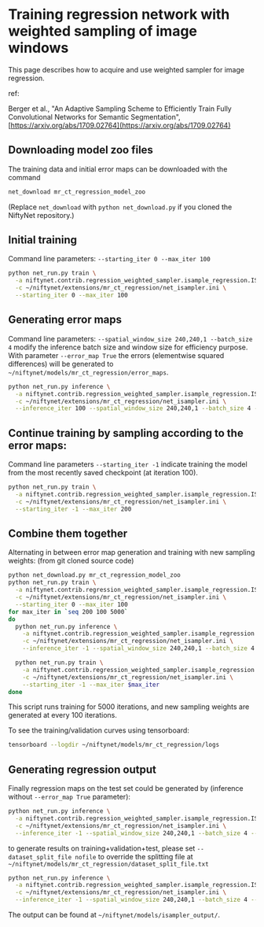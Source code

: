 # Training regression network with weighted sampling of image windows

This page describes how to acquire and use weighted sampler for image regression.

ref:

Berger et al., "An Adaptive Sampling Scheme to Efficiently Train Fully Convolutional Networks for Semantic Segmentation",
[https://arxiv.org/abs/1709.02764](https://arxiv.org/abs/1709.02764)


## Downloading model zoo files

The training data and initial error maps can be downloaded with the command
```bash
net_download mr_ct_regression_model_zoo
```

(Replace `net_download` with `python net_download.py` if you cloned the NiftyNet repository.)


## Initial training
Command line parameters: ``--starting_iter 0 --max_iter 100``
```bash
python net_run.py train \
  -a niftynet.contrib.regression_weighted_sampler.isample_regression.ISampleRegression \
  -c ~/niftynet/extensions/mr_ct_regression/net_isampler.ini \
  --starting_iter 0 --max_iter 100
```

## Generating error maps
Command line parameters: ``--spatial_window_size 240,240,1 --batch_size 4``
modify the inference batch size and window size for efficiency purpose.
With parameter ``--error_map True``
the errors (elementwise squared differences) will be generated to
``~/niftynet/models/mr_ct_regression/error_maps``.
```bash
python net_run.py inference \
  -a niftynet.contrib.regression_weighted_sampler.isample_regression.ISampleRegression \
  -c ~/niftynet/extensions/mr_ct_regression/net_isampler.ini \
  --inference_iter 100 --spatial_window_size 240,240,1 --batch_size 4 --error_map True
```

## Continue training by sampling according to the error maps:
Command line parameters ``--starting_iter -1``
indicate training the model from the most recently saved checkpoint (at iteration 100).
```bash
python net_run.py train \
  -a niftynet.contrib.regression_weighted_sampler.isample_regression.ISampleRegression \
  -c ~/niftynet/extensions/mr_ct_regression/net_isampler.ini \
  --starting_iter -1 --max_iter 200
```

## Combine them together
Alternating in between error map generation and training with new sampling weights:
(from git cloned source code)
```bash
python net_download.py mr_ct_regression_model_zoo
python net_run.py train \
  -a niftynet.contrib.regression_weighted_sampler.isample_regression.ISampleRegression \
  -c ~/niftynet/extensions/mr_ct_regression/net_isampler.ini \
  --starting_iter 0 --max_iter 100
for max_iter in `seq 200 100 5000`
do
  python net_run.py inference \
    -a niftynet.contrib.regression_weighted_sampler.isample_regression.ISampleRegression \
    -c ~/niftynet/extensions/mr_ct_regression/net_isampler.ini \
    --inference_iter -1 --spatial_window_size 240,240,1 --batch_size 4 --error_map True

  python net_run.py train \
    -a niftynet.contrib.regression_weighted_sampler.isample_regression.ISampleRegression \
    -c ~/niftynet/extensions/mr_ct_regression/net_isampler.ini \
    --starting_iter -1 --max_iter $max_iter
done
```
This script runs training for 5000 iterations,
and new sampling weights are generated at every 100 iterations.

To see the training/validation curves using tensorboard:
```bash
tensorboard --logdir ~/niftynet/models/mr_ct_regression/logs
```

## Generating regression output
Finally regression maps on the test set could be generated by
(inference without ``--error_map True`` parameter):
```bash
python net_run.py inference \
  -a niftynet.contrib.regression_weighted_sampler.isample_regression.ISampleRegression \
  -c ~/niftynet/extensions/mr_ct_regression/net_isampler.ini \
  --inference_iter -1 --spatial_window_size 240,240,1 --batch_size 4 --error_map False
```
to generate results on training+validation+test, please set
``--dataset_split_file nofile`` to override the splitting file at
``~/niftynet/models/mr_ct_regression/dataset_split_file.txt``
```bash
python net_run.py inference \
  -a niftynet.contrib.regression_weighted_sampler.isample_regression.ISampleRegression \
  -c ~/niftynet/extensions/mr_ct_regression/net_isampler.ini \
  --inference_iter -1 --spatial_window_size 240,240,1 --batch_size 4 --error_map False --dataset_split_file nofile
```

The output can be found at ``~/niftynet/models/isampler_output/``.
